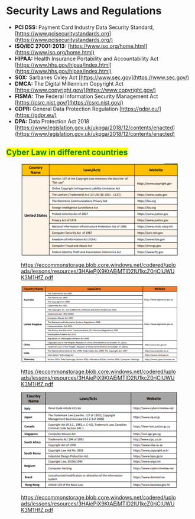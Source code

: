 # Security Laws and Regulations

* **PCI DSS:** Payment Card Industry Data Security Standard, [https://www.pcisecuritystandards.org](https://www.pcisecuritystandards.org/)
* **ISO/IEC 27001:2013:** [https://www.iso.org/home.html](https://www.iso.org/home.html)
* **HIPAA:** Health Insurance Portability and Accountability Act [https://www.hhs.gov/hipaa/index.html](https://www.hhs.gov/hipaa/index.html)
* **SOX:** Sarbanes Oxley Act [https://www.sec.gov](https://www.sec.gov/)
* **DMCA:** The Digital Millennium Copyright Act [https://www.copyright.gov/](https://www.copyright.gov/)
* **FISMA:** The Federal Information Security Management Act [https://csrc.nist.gov/](https://csrc.nist.gov/)
* **GDPR:** General Data Protection Regulation [https://gdpr.eu/](https://gdpr.eu/)
* **DPA:** Data Protection Act 2018 [https://www.legislation.gov.uk/ukpga/2018/12/contents/enacted](https://www.legislation.gov.uk/ukpga/2018/12/contents/enacted)

## <mark style="color:green;">Cyber Law in different countries</mark>&#x20;

<figure><img src="../.gitbook/assets/image (8).png" alt=""><figcaption><p><a href="https://eccommonstorage.blob.core.windows.net/codered/uploads/lessons/resources/3HAiePjX9KtAEjMTID2IU1kcZ0rjCIUWUK3M1HfZ.pdf">https://eccommonstorage.blob.core.windows.net/codered/uploads/lessons/resources/3HAiePjX9KtAEjMTID2IU1kcZ0rjCIUWUK3M1HfZ.pdf</a></p></figcaption></figure>

<figure><img src="../.gitbook/assets/image (5).png" alt=""><figcaption><p><a href="https://eccommonstorage.blob.core.windows.net/codered/uploads/lessons/resources/3HAiePjX9KtAEjMTID2IU1kcZ0rjCIUWUK3M1HfZ.pdf">https://eccommonstorage.blob.core.windows.net/codered/uploads/lessons/resources/3HAiePjX9KtAEjMTID2IU1kcZ0rjCIUWUK3M1HfZ.pdf</a></p></figcaption></figure>

<figure><img src="../.gitbook/assets/image (7).png" alt=""><figcaption><p><a href="https://eccommonstorage.blob.core.windows.net/codered/uploads/lessons/resources/3HAiePjX9KtAEjMTID2IU1kcZ0rjCIUWUK3M1HfZ.pdf">https://eccommonstorage.blob.core.windows.net/codered/uploads/lessons/resources/3HAiePjX9KtAEjMTID2IU1kcZ0rjCIUWUK3M1HfZ.pdf</a></p></figcaption></figure>
